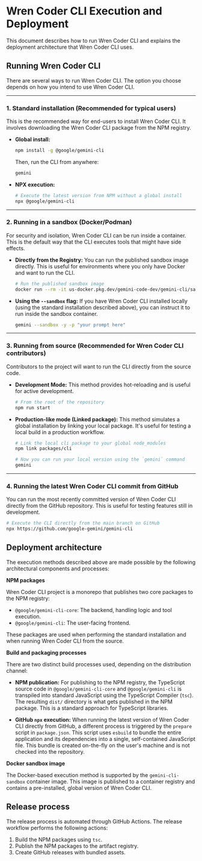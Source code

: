# Wren Coder CLI Execution and Deployment

This document describes how to run Wren Coder CLI and explains the deployment architecture that Wren Coder CLI uses.

## Running Wren Coder CLI

There are several ways to run Wren Coder CLI. The option you choose depends on how you intend to use Wren Coder CLI.

---

### 1. Standard installation (Recommended for typical users)

This is the recommended way for end-users to install Wren Coder CLI. It involves downloading the Wren Coder CLI package from the NPM registry.

- **Global install:**

  ```bash
  npm install -g @google/gemini-cli
  ```

  Then, run the CLI from anywhere:

  ```bash
  gemini
  ```

- **NPX execution:**

  ```bash
  # Execute the latest version from NPM without a global install
  npx @google/gemini-cli
  ```

---

### 2. Running in a sandbox (Docker/Podman)

For security and isolation, Wren Coder CLI can be run inside a container. This is the default way that the CLI executes tools that might have side effects.

- **Directly from the Registry:**
  You can run the published sandbox image directly. This is useful for environments where you only have Docker and want to run the CLI.

  ```bash
  # Run the published sandbox image
  docker run --rm -it us-docker.pkg.dev/gemini-code-dev/gemini-cli/sandbox:0.1.1
  ```

- **Using the `--sandbox` flag:**
  If you have Wren Coder CLI installed locally (using the standard installation described above), you can instruct it to run inside the sandbox container.

  ```bash
  gemini --sandbox -y -p "your prompt here"
  ```

---

### 3. Running from source (Recommended for Wren Coder CLI contributors)

Contributors to the project will want to run the CLI directly from the source code.

- **Development Mode:**
  This method provides hot-reloading and is useful for active development.

  ```bash
  # From the root of the repository
  npm run start
  ```

- **Production-like mode (Linked package):**
  This method simulates a global installation by linking your local package. It's useful for testing a local build in a production workflow.

  ```bash
  # Link the local cli package to your global node_modules
  npm link packages/cli

  # Now you can run your local version using the `gemini` command
  gemini
  ```

---

### 4. Running the latest Wren Coder CLI commit from GitHub

You can run the most recently committed version of Wren Coder CLI directly from the GitHub repository. This is useful for testing features still in development.

```bash
# Execute the CLI directly from the main branch on GitHub
npx https://github.com/google-gemini/gemini-cli
```

## Deployment architecture

The execution methods described above are made possible by the following architectural components and processes:

**NPM packages**

Wren Coder CLI project is a monorepo that publishes two core packages to the NPM registry:

- `@google/gemini-cli-core`: The backend, handling logic and tool execution.
- `@google/gemini-cli`: The user-facing frontend.

These packages are used when performing the standard installation and when running Wren Coder CLI from the source.

**Build and packaging processes**

There are two distinct build processes used, depending on the distribution channel:

- **NPM publication:** For publishing to the NPM registry, the TypeScript source code in `@google/gemini-cli-core` and `@google/gemini-cli` is transpiled into standard JavaScript using the TypeScript Compiler (`tsc`). The resulting `dist/` directory is what gets published in the NPM package. This is a standard approach for TypeScript libraries.

- **GitHub `npx` execution:** When running the latest version of Wren Coder CLI directly from GitHub, a different process is triggered by the `prepare` script in `package.json`. This script uses `esbuild` to bundle the entire application and its dependencies into a single, self-contained JavaScript file. This bundle is created on-the-fly on the user's machine and is not checked into the repository.

**Docker sandbox image**

The Docker-based execution method is supported by the `gemini-cli-sandbox` container image. This image is published to a container registry and contains a pre-installed, global version of Wren Coder CLI.

## Release process

The release process is automated through GitHub Actions. The release workflow performs the following actions:

1. Build the NPM packages using `tsc`.
2. Publish the NPM packages to the artifact registry.
3. Create GitHub releases with bundled assets.
